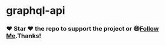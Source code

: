 # graphql-api

### :heart: Star :heart: the repo to support the project or :smile:[Follow Me](https://github.com/harsh6768).Thanks!
